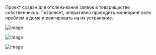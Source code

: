 Проект создан для отслеживания заявок в товариществе собственников. Позволяет, оперативно проводить мониоринг всех проблем в доме и реагировать на их устранение.

![image](https://github.com/OlegEgoism/aerodromnaya/assets/81327146/e3bf1865-0e84-44e9-8221-22b92c2eed86)

![image](https://github.com/OlegEgoism/aerodromnaya/assets/81327146/517f789f-9b90-4a8d-adc9-6642000dbc44)

![image](https://github.com/OlegEgoism/aerodromnaya/assets/81327146/6c709046-c322-4d09-aee5-273bfaa567d3)
